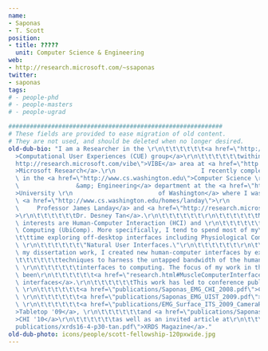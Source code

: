 ```yaml
---
name:
- Saponas
- T. Scott
position:
- title: ?????
  unit: Computer Science & Engineering
web:
- http://research.microsoft.com/~ssaponas
twitter:
- saponas
tags:
# - people-phd
# - people-masters
# - people-ugrad

############################################################
# These fields are provided to ease migration of old content.
# They are not used, and should be deleted when no longer desired.
old-dub-bio: "I am a Researcher in the \r\n\t\t\t\t\t\t<a href=\"http://research.microsoft.com/cue\"\
  >Computational User Experiences (CUE) group</a>\r\n\t\t\t\t\t\twithin the <a href=\"\
  http://research.microsoft.com/vibe\">VIBE</a> area at <a href=\"http://research.microsoft.com\"\
  >Microsoft Research</a>.\r\n                        I recently completed my PhD\
  \ in the <a href=\"http://www.cs.washington.edu\">Computer Science \r\n        \
  \                &amp; Engineering</a> department at the <a href=\"http://www.washington.edu\"\
  >University \r\n                        of Washington</a> where I was advised by\
  \ <a href=\"http://www.cs.washington.edu/homes/landay\">\r\n                   \
  \     Professor James Landay</a> and <a href=\"http://research.microsoft.com/en-us/um/people/desney/\"\
  >\r\n\t\t\t\t\t\tDr. Desney Tan</a>.\r\n\t\t\t\t\t\t\r\n\t\t\t\t\t\tMy general research\
  \ interests are Human-Computer Interaction (HCI) and \r\n\t\t\t\t\t\tUbiquitous\
  \ Computing (UbiComp). More specifically, I tend to spend most of my\r\n\t\t\t\t\
  \t\ttime exploring off-desktop interfaces including Physiological Computing and\
  \ \r\n\t\t\t\t\t\t\"Natural User Interfaces.\"\r\n\t\t\t\t\t\t\r\n\t\t\t\t\t\tIn\
  \ my dissertation work, I created new human-computer interfaces by exploring \r\n\
  \t\t\t\t\t\ttechniques to harness the untapped bandwidth of the human body for physiological\
  \ \r\n\t\t\t\t\t\tinterfaces to computing. The focus of my work in this area has\
  \ been\r\n\t\t\t\t\t\t<a href=\"research.html#MuscleComputerInterfaces\">muscle-computer\
  \ interfaces</a>.\r\n\t\t\t\t\t\tThis work has led to conference publications at\
  \ \r\n\t\t\t\t\t\t<a href=\"publications/Saponas_EMG_CHI_2008.pdf\">CHI '08</a>,\
  \ \r\n\t\t\t\t\t\t<a href=\"publications/Saponas_EMG_UIST_2009.pdf\">UIST '09</a>,\
  \ \r\n\t\t\t\t\t\t<a href=\"publications/EMG_Surface_ITS_2009_CameraReady.pdf\"\
  >Tabletop '09</a>, \r\n\t\t\t\t\t\tand <a href=\"publications/Saponas_EMG_CHI_2010.pdf\"\
  >CHI '10</a>\r\n\t\t\t\t\t\tas well as an invited article at\r\n\t\t\t\t\t\t<a href=\"\
  publications/xrds16-4-p30-tan.pdf\">XRDS Magazine</a>."
old-dub-photo: icons/people/scott-fellowship-120pxwide.jpg
---
```

